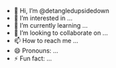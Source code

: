- 👋 Hi, I’m @detangledupsidedown
- 👀 I’m interested in ...
- 🌱 I’m currently learning ...
- 💞️ I’m looking to collaborate on ...
- 📫 How to reach me ...
- 😄 Pronouns: ...
- ⚡ Fun fact: ...

<!---
detangledupsidedown/detangledupsidedown is a ✨ special ✨ repository because its `README.md` (this file) appears on your GitHub profile.
You can click the Preview link to take a look at your changes.
--->
